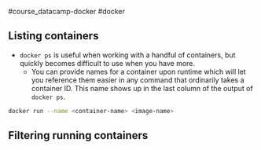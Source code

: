 #course_datacamp-docker #docker 

## Listing containers

- `docker ps` is useful when working with a handful of containers, but quickly becomes difficult to use when you have more.
    - You can provide names for a container upon runtime which will let you reference them easier in any command that ordinarily takes a container ID. This name shows up in the last column of the output of `docker ps`.

```bash
docker run --name <container-name> <image-name>
```

## Filtering running containers

